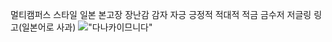 멀티캠퍼스
스타일
일본
본고장
장난감
감자
자긍
긍정적
적대적
적금
금수저
저글링
링고(일본어로 사과)
!["다나카이므니다"](https://img.insight.co.kr/static/2022/11/16/700/img_20221116141626_18120aqn.webp)

